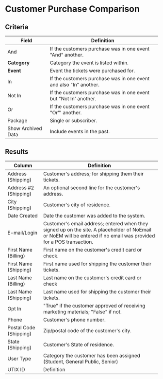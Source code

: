 # Customer Purchase Comparison

## Criteria

| **Field** | **Definition** |
| --- | --- |
| And | If the customers purchase was in one event "And" another.|
| **Category** | Category the event is listed within. |
| **Event** | Event the tickets were purchased for. |
| In | If the customers purchase was in one event and also "In" another.  |
| Not In | If the customers purchase was in one event but "Not In' another. | 
| Or | If the customers purchase was in one event "Or"' another.|
| Package | Single or subscriber.|
| Show Archived Data | Include events in the past.|

## Results

| **Column** | **Definition** |
| --- | --- |
| Address \(Shipping\) |  Customer's address; for shipping them their tickets.|
| Address \#2 \(Shipping\) | An optional second line for the customer's address. |
| City \(Shipping\) | Customer's city of residence.|
| Date Created | Date the customer was added to the system.|
| E-mail/Login | Customer's email address; entered when they signed up on the site. A placeholder of NoEmail or NoEM will be entered if no email was provided for a POS transaction.|
| First Name \(Billing\) | First name on the customer's credit card or check.|
| First Name \(Shipping\) | First name used for shipping the customer their tickets.|
| Last Name \(Billing\) | Last name on the customer's credit card or check|
| Last Name \(Shipping\) | Last name used for shipping the customer their tickets.|
| Opt In | "True" if the customer approved of receiving marketing materials; "False" if not.|
| Phone | Customer's phone number.|
| Postal Code \(Shipping\) | Zip/postal code of the customer's city.|
| State \(Shipping\) | Customer's State of residence.|
| User Type | Category the customer has been assigned (Student, General Public, Senior)|
| UTIX ID | Definition |

